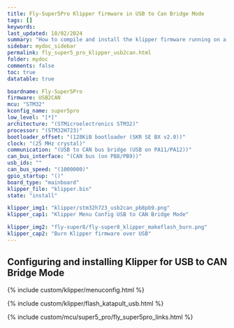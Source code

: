 ```yaml
---
title: Fly-Super5Pro Klipper firmware in USB to Can Bridge Mode
tags: []
keywords: 
last_updated: 18/02/2024
summary: "How to compile and install the klipper firmware running on a Fly-Super5Pro in USB to CAN Bridge Mode"
sidebar: mydoc_sidebar
permalink: fly_super5_pro_klipper_usb2can.html
folder: mydoc
comments: false
toc: true
datatable: true

boardname: Fly-Super5Pro
firmware: USB2CAN
mcu: "STM32"
kconfig_name: super5pro
low_level: "[*]"
architecture: "(STMicroelectronics STM32)"
processor: "(STM32H723)"
bootloader_offset: "(128KiB bootloader (SKR SE BX v2.0))"
clock: "(25 MHz crystal)"
communication: "(USB to CAN bus bridge (USB on PA11/PA12))"
can_bus_interface: "(CAN bus (on PB8/PB9))"
usb_ids: ""
can_bus_speed: "(1000000)"
gpio_startup: "()"
board_type: "mainboard"
klipper_file: "klipper.bin"
state: "install"

klipper_img1: "klipper/stm32h723_usb2can_pb8pb9.png"
klipper_cap1: "Klipper Menu Config USB to CAN Bridge Mode"

klipper_img2: "fly-super8/fly-super8_klipper_makeflash_burn.png"
klipper_cap2: "Burn Klipper firmware over USB"
---
```


## Configuring and installing Klipper for USB to CAN Bridge Mode

{% include custom/klipper/menuconfig.html %}

{% include custom/klipper/flash_katapult_usb.html %}

{% include custom/mcu/super5_pro/fly_super5pro_links.html %}
